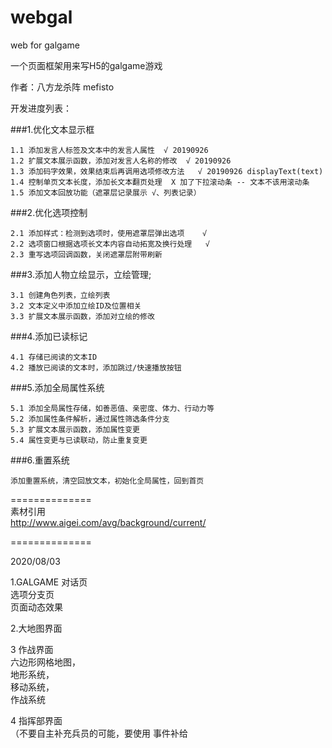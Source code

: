 # webgal
web for galgame

一个页面框架用来写H5的galgame游戏

作者：八方龙杀阵 mefisto

开发进度列表：

###1.优化文本显示框

	1.1	添加发言人标签及文本中的发言人属性  √ 20190926
	1.2	扩展文本展示函数，添加对发言人名称的修改  √ 20190926
	1.3	添加码字效果，效果结束后再调用选项修改方法   √ 20190926 displayText(text)
	1.4	控制单页文本长度，添加长文本翻页处理  X 加了下拉滚动条 -- 文本不该用滚动条
	1.5	添加文本回放功能（遮罩层记录展示 √、列表记录）  

###2.优化选项控制

	2.1	添加样式：检测到选项时，使用遮罩层弹出选项    √
	2.2	选项窗口根据选项长文本内容自动拓宽及换行处理   √
	2.3	重写选项回调函数，关闭遮罩层附带刷新  

###3.添加人物立绘显示，立绘管理;

	3.1 创建角色列表，立绘列表  
	3.2 文本定义中添加立绘ID及位置相关  
	3.3 扩展文本展示函数，添加对立绘的修改  

###4.添加已读标记

	4.1	存储已阅读的文本ID  
	4.2	播放已阅读的文本时，添加跳过/快速播放按钮  

###5.添加全局属性系统

	5.1	添加全局属性存储，如善恶值、亲密度、体力、行动力等  
	5.2	添加属性条件解析，通过属性筛选条件分支  
	5.3	扩展文本展示函数，添加属性变更  
	5.4	属性变更与已读联动，防止重复变更  

###6.重置系统

	添加重置系统，清空回放文本，初始化全局属性，回到首页  


==============  
素材引用  
http://www.aigei.com/avg/background/current/


==============

2020/08/03

1.GALGAME 对话页  
    选项分支页  
    页面动态效果  
    
2.大地图界面  

3 作战界面  
    六边形网格地图，  
    地形系统，  
    移动系统，  
    作战系统  

4 指挥部界面  
（不要自主补充兵员的可能，要使用 事件补给  